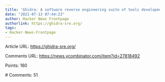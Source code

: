 ```yaml
---
title: 'Ghidra: A software reverse engineering suite of tools developed by the NSA'
date: "2021-07-13 07:44:23"
author: Hacker News Frontpage
authorlink: https://ghidra-sre.org/
tags:
- Hacker-News-Frontpage
---
```


<p>Article URL: <a href="https://ghidra-sre.org/">https://ghidra-sre.org/</a></p>
<p>Comments URL: <a href="https://news.ycombinator.com/item?id=27818492">https://news.ycombinator.com/item?id=27818492</a></p>
<p>Points: 160</p>
<p># Comments: 51</p>
